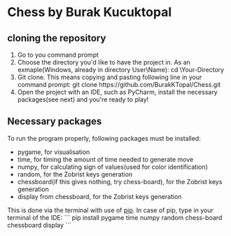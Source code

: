 # Chess by Burak Kucuktopal

## cloning the repository
<ol>
  <li>Go to you command prompt</li>
  <li>Choose the directory you'd like to have the project in. As an exmaple(Windows, already in directory User\Name): cd \Your-Directory</li>
  <li>Git clone. This means copying and pasting following line in your command prompt: git clone https://github.com/BurakKTopal/Chess.git</li>
  <li>Open the project with an IDE, such as PyCharm, install the necessary packages(see next) and you're ready to play!</li>
</ol>

## Necessary packages
To run the program properly, following packages must be installed:
<ul>
  <li>pygame, for visualisation</li>
  <li>time, for timing the amount of time needed to generate move</li>
  <li>numpy, for calculating sign of values(used for color identification)</li>
  <li>random, for the Zobrist keys generation</li>
  <li>chessboard(if this gives nothing, try chess-board), for the Zobrist keys generation</li>
  <li>display from chessboard, for the Zobrist keys generation</li>  
</ul>
This is done via the terminal with use of <a href = https://pip.pypa.io/en/stable/installation/>pip</a>.
In case of pip, type in your terminal of the IDE:
```
pip install pygame time numpy random chess-board chessboard display
```
